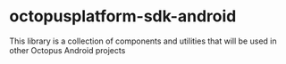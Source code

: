 # octopusplatform-sdk-android
This library is a collection of components and utilities that will be used in other Octopus Android projects
